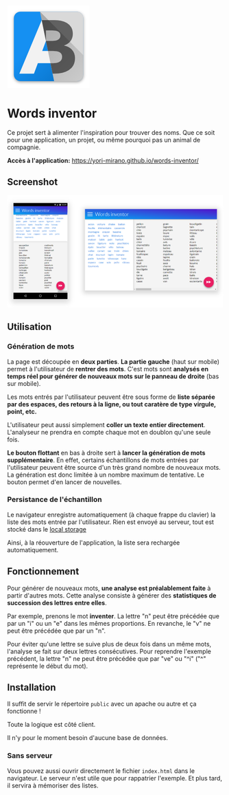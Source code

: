 ![](public/android-chrome-192x192.png)

# Words inventor
Ce projet sert à alimenter l'inspiration pour trouver des noms. Que ce soit pour une application, un projet, ou même pourquoi pas un animal de compagnie.

**Accès à l'application:** https://yori-mirano.github.io/words-inventor/


## Screenshot
![screenshot](screenshot.png)


## Utilisation
### Génération de mots
La page est découpée en **deux parties**. **La partie gauche** (haut sur mobile) permet à l'utilisateur de **rentrer des mots**. C'est mots sont **analysés en temps réel pour générer de nouveaux mots sur le panneau de droite** (bas sur mobile).

Les mots entrés par l'utilisateur peuvent être sous forme de **liste séparée par des espaces, des retours à la ligne, ou tout caratère de type virgule, point, etc.**

L'utilisateur peut aussi simplement **coller un texte entier directement**. L'analyseur ne prendra en compte chaque mot en doublon qu'une seule fois.

**Le bouton flottant** en bas à droite sert à **lancer la génération de mots supplémentaire**. En effet, certains échantillons de mots entrées par l'utilisateur peuvent être source d'un très grand nombre de nouveaux mots. La génération est donc limitée à un nombre maximum de tentative. Le bouton permet d'en lancer de nouvelles.

### Persistance de l'échantillon
Le navigateur enregistre automatiquement (à chaque frappe du clavier) la liste des mots entrée par l'utilisateur. Rien est envoyé au serveur, tout est stocké dans le [local storage](https://developer.mozilla.org/fr/docs/Web/API/Window/localStorage)

Ainsi, à la réouverture de l'application, la liste sera rechargée automatiquement.



## Fonctionnement
Pour générer de nouveaux mots, **une analyse est préalablement faite** à partir d'autres mots. Cette analyse consiste à générer des **statistiques de succession des lettres entre elles**.

Par exemple, prenons le mot **inventer**. La lettre "n" peut être précédée que par un "i" ou un "e" dans les mêmes proportions. En revanche, le "v" ne peut être précédée que par un "n".

Pour éviter qu'une lettre se suive plus de deux fois dans un même mots, l'analyse se fait sur deux lettres consécutives. Pour reprendre l'exemple précédent, la lettre "n" ne peut être précédée que par "ve" ou "^i" ("^" représente le début du mot).


## Installation
Il suffit de servir le répertoire  `public` avec un apache ou autre et ça fonctionne !

Toute la logique est côté client.

Il n'y pour le moment besoin d'aucune base de données.

### Sans serveur
Vous pouvez aussi ouvrir directement le fichier `index.html` dans le navigateur. Le serveur n'est utile que pour rappatrier l'exemple. Et plus tard, il servira à mémoriser des listes.
